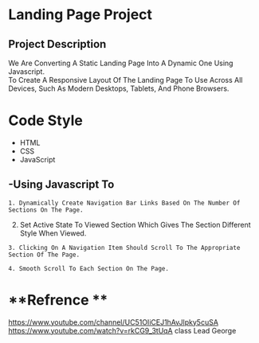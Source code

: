 # **Landing Page Project**

## **Project Description**

We Are Converting A Static Landing Page Into A Dynamic One Using Javascript.<br>
To Create A Responsive Layout Of The Landing Page To Use Across All Devices, Such As Modern Desktops, Tablets, And Phone Browsers.


# **Code Style**

- HTML
- CSS
- JavaScript
## -Using Javascript To
    1. Dynamically Create Navigation Bar Links Based On The Number Of Sections On The Page.

   2. Set Active State To Viewed Section Which Gives The Section Different Style When Viewed.

    3. Clicking On A Navigation Item Should Scroll To The Appropriate Section Of The Page.

    4. Smooth Scroll To Each Section On The Page.

# **Refrence **
https://www.youtube.com/channel/UC51OIiCEJ1hAvJlpky5cuSA
https://www.youtube.com/watch?v=rkCG9_3tUqA
class Lead George
